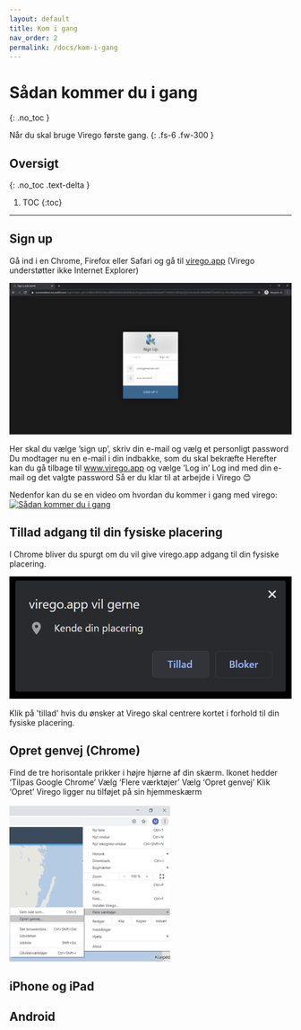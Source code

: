 ```yaml
---
layout: default
title: Kom i gang
nav_order: 2
permalink: /docs/kom-i-gang
---
```


# Sådan kommer du i gang
{: .no_toc }


Når du skal bruge Virego første gang.
{: .fs-6 .fw-300 }

## Oversigt
{: .no_toc .text-delta }

1. TOC
{:toc}

---

## Sign up

Gå ind i en Chrome, Firefox eller Safari og gå til [virego.app](https://virego.app)   (Virego understøtter ikke Internet Explorer)

![Sign up](/assets/kom-i-gang/sign_up.png "Sign up")

Her skal du vælge ’sign up’, skriv din e-mail og vælg et personligt password
Du modtager nu en e-mail i din indbakke, som du skal bekræfte 
Herefter kan du gå tilbage til www.virego.app og vælge ’Log in’
Log ind med din e-mail og det valgte password
Så er du klar til at arbejde i Virego 😊

Nedenfor kan du se en video om hvordan du kommer i gang med virego:
[![Sådan kommer du i gang](/assets/video-billeder/Sådan%20kommer%20du%20i%20gang.jpg)](https://vimeo.com/455795178 "Sådan kommer du i gang")


## Tillad adgang til din fysiske placering

I Chrome bliver du spurgt om du vil give virego.app adgang til din fysiske placering.

![Tillad](/assets/kom-i-gang/tillad_placering.png "Adgang til din fysiske placering")

Klik på 'tillad' hvis du ønsker at Virego skal centrere kortet i forhold til din fysiske placering.

## Opret genvej (Chrome)

Find de tre horisontale prikker i højre hjørne af din skærm. Ikonet hedder ‘Tilpas Google Chrome’ 
Vælg ‘Flere værktøjer’
Vælg ‘Opret genvej’
Klik ‘Opret’
Virego ligger nu tilføjet på sin hjemmeskærm

![Sign up](/assets/kom-i-gang/opret_genvej.png "Sign up")

## iPhone og iPad

## Android
